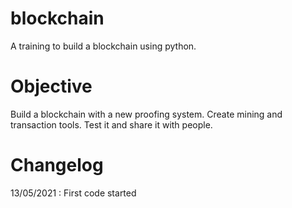 # blockchain
A training to build a blockchain using python.

# Objective

Build a blockchain with a new proofing system.
Create mining and transaction tools.
Test it and share it with people.

# Changelog
13/05/2021 : First code started

